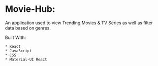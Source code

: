 Movie-Hub: 
==========
An application used to view Trending Movies & TV Series as well as filter data based on genres.


Built With:

    * React
    * JavaScript
    * CSS
    * Material-UI React


<!-- What was your motivation?
Why did you build this project?
What problems does it solve?
What did you learn?
What makes your project stand out? If your project has alot of feautres consider adding a "Features" section and listing them here. -->